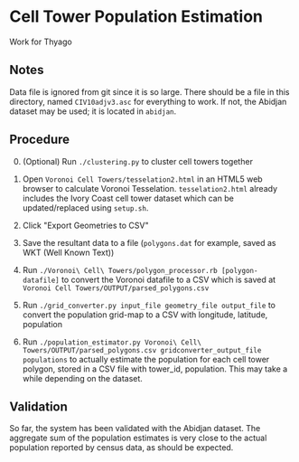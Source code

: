 Cell Tower Population Estimation
================================

Work for Thyago


Notes
-----

Data file is ignored from git since it is so large. There should be a file in this directory, named ```CIV10adjv3.asc``` for everything to work. If not, the Abidjan dataset may be used; it is located in ```abidjan```.


Procedure
---------

0. (Optional) Run ```./clustering.py``` to cluster cell towers together

1. Open ```Voronoi Cell Towers/tesselation2.html``` in an HTML5 web browser to calculate Voronoi Tesselation. ```tesselation2.html``` already includes the Ivory Coast cell tower dataset which can be updated/replaced using ```setup.sh```.

2. Click "Export Geometries to CSV"

3. Save the resultant data to a file (```polygons.dat``` for example, saved as WKT (Well Known Text))

3. Run ```./Voronoi\ Cell\ Towers/polygon_processor.rb [polygon-datafile]``` to convert the Voronoi datafile to a CSV which is saved at ```Voronoi Cell Towers/OUTPUT/parsed_polygons.csv```

4. Run ```./grid_converter.py input_file geometry_file output_file``` to convert the population grid-map to a CSV with longitude, latitude, population

5. Run ```./population_estimator.py Voronoi\ Cell\ Towers/OUTPUT/parsed_polygons.csv gridconverter_output_file populations``` to actually estimate the population for each cell tower polygon, stored in a CSV file with tower_id, population. This may take a while depending on the dataset.


Validation
----------

So far, the system has been validated with the Abidjan dataset. The aggregate sum of the population estimates is very close to the actual population reported by census data, as should be expected.
